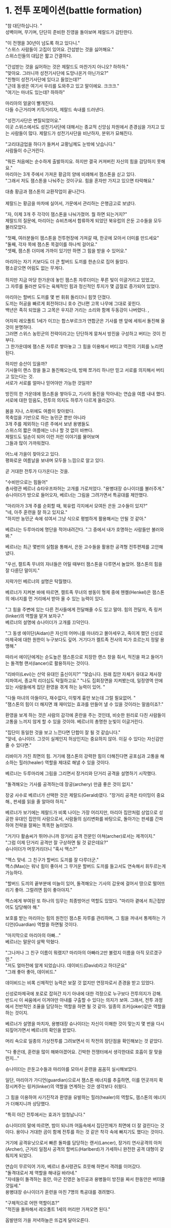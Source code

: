 # 1. 전투 포메이션(battle formation) <br>

"참 대단하십니다. "<br>
성벽이며, 무기며, 단단히 준비한 진영을 돌아보며 제랄드가 감탄한다. <br>

"이 전쟁을 30년이 넘도록 하고 있다니."<br>
"스위스 사람들이 고집이 있어요. 간섭받는 것을 싫어해요." <br>
스위스인들의 대답은 짧고 간결하다. <br>

"간섭받는 것을 싫어하는 것은 제랄드도 마찬가지 아니오? 하하하."<br>
"맞아요. 그러니까 성전기사단에 도망나온거 아닌가요?"<br>
"친형이 성전기사단에 있다고 들었는데?"<br>
"근데 동생은 여기서 우리를 도와주고 있고 말이에요. 크크크."<br>
"여기는 마녀도 있는데? 하하하"<br>

마리아의 얼굴이 빨개진다.<br>
다들 수근거리며 키득거리자, 제랄드 속내를 드러낸다.<br>

"성전기사단은 변질되었어요."<br>
이곳 스위스에서도 성전기사단에 대해서는 종교적 신앙심 차원에서 존경심을 가지고 있는 사람들이 많다.
제랄드가 성전기사단을 비난하자, 분위가 묘해진다. <br>

"고리대금업을 하다가 들켜서 교황님께도 눈밖에 낫습니다."<br>
사람들이 수근거린다. <br>

"뭐든 처음에는 순수하게 출발하지요. 하지만 결국 커져버린 자신의 힘을 감당하지 못해요."<br>
마리아는 3개 주에서 가져온 황금의 양에 비례해서 잼스톤을 싣고 있다. <br>
"그래서 저도 잼스톤을 나눠주는 것이구요. 힘을 혼자만 가지고 있으면 타락해요."<br>

대충 황금과 잼스톤의 교환작업이 끝나간다.<br><br>
제랄드는 황금을 마차에 실어서, 가문에서 관리하는 은행금고로 보냈다. <br>

"자, 이제 3개 주 각각이 잼스톤을 나눠가졌어. 뭘 하면 되는거지?"<br>
제랄드의 질문에, 마리아는 슈비츠에서 합류하게 되었던 북유럽의 은둔 고수들을 모두 불러모았다. <br>

"첫째, 여러분들이 잼스톤을 전투현장에 가져갈 때, 한곳에 모아서 더미를 만드세요"<br>
"둘째, 각자 목에 잼스톤 목걸이를 하나씩 걸어요."<br>
"셋째, 잼스톤 더미에 가까이 있기만 하면 그 힘을 받을 수 있어요."<br>

마리아는 자기 키보다도 더 큰 할버드 도끼를 한손으로 집어 들었다. <br>
평소같으면 어림도 없는 무게다. <br>
<br>
하지만 지금 마당 한가운데 놓인 잼스톤 자루더미는 푸른 빛이 이글거리고 있었고, <br>
그 자루를 둘러싼 모두는 육체적인 힘과 정신적인 투지가 몇 곱절로 증가되어 있었다. <br>

마리아는 할버드 도끼를 몇 번 휘휘 돌리더니 힘껏 던졌다. <br>
도끼는 허공을 빠르게 회전허더니 호수 건너편 고목 나무에 그대로 꽂힌다.<br>
백년은 족히 되었을 그 고목은 우지끈 거리는 소리와 함께 두동강이 나버렸다. ,<br>

어차피 레오폴트 1세가 이끄는 합스부르크가 연합군은 기사를 맨 앞에 세워서 돌진해 올 것이 분명하다. <br>
그러면 스위스 농민군의 전략이라고는 단단하게 뭉쳐서 방진을 구성하고 버티는 것이 전부다. <br>
그 한가운데에 잼스톤 자루르 쌓아놓고 그 힘을 이용해서 버티고 역전의 기회를 노리면 된다.<br>

하지만 승산이 있을까?<br>
기사들이 랜스 창을 들고 돌진해오는데, 방패 쪼가리 하나만 믿고 서로를 의지해서 버티고 있는다는 것.<br>
서로가 서로를 얼마나 믿어야만 가능한 것일까?<br>

방진의 한 가운데에 잼스톤을 쌓아두고, 기사의 돌진을 막아내는 연습을 여름 내내 했다. <br>
서로에 대한 믿음도, 전투의 의지도 하루가 다르게 올라갔다. <br>

봄을 지나, 스위에도 여름이 찾아왔다.<br>
목축업을 기반으로 하는 농민군 뿐만 아니라<br>
3개 주를 제외하는 다른 주에서 보낸 용병들도 <br>
스위스의 짧은 여름에는 너나 할 것 없이 바쁘다. <br>
제랄드도 일손이 되어 이런 저런 이야기를 물어보며 <br>
그들과 많이 가까워졌다. <br>

어느새 가을이 찾아오고 있다. <br>
평화로운 여름날을 보내며 모두들 느낌으로 알고 있다. <br>

곧 거대한 전투가 다가온다는 것을.<br>

"수비만으로는 힘들어"<br>
총사령관 베르너 슈타우프파허는 고개를 가로저었다.
"용병대장 슈나이더를 불러주게."
슈나이더가 방으로 들어오자, 베르너는 그림을 그려가면서 특공대를 제안했다. <br>

"마리아가 3개 주를 순회할 때, 북유럽 각지에서 모여든 은둔 고수들이 있지?"<br>
"네, 아주 훈련을 잘 하고 있지요."<br>
"하지만 농민군 속에 섞여서 그냥 식으로 평범하게 활용해서는 안될 것 같아."<br>

베르너는 두루마리에 명단을 적어내려간다.
"그 중에서 내가 호명하는 사람들만 불러와봐."<br>

베르너는 최근 몇번의 실험을 통해서, 은둔 고수들을 활용한 공격형 전투편제를 고안해냈다. <br>

"우선, 캘트족 무녀의 자녀들은 어릴 때부터 잼스톤을 다루면서 놀았어. 잼스톤의 힘을 잘 다룬단 말이지."<br>

지략가인 베르너의 설명은 탁월했다. <br>

베르너가 지켜본 바에 따르면, 캘트족 무녀의 쌍동이 형제 중에 헨켈(Henkel)은 잼스톤의 에너지를 먼 거리에서 받아 올 수 있는 능력이 있다. <br>

"그 힘을 주변에 있는 다른 전사들에게 전달해줄 수도 있고 말야. 힘의 전달자, 즉 링커(linker)의 역할을 맡겨 보자구."<br> 베르너의 설명에 슈나이더가 고개를 끄덕인다. <br>

"그 동생 에이단(Aidan)은 자신의 어머니를 마녀라고 몰아세우고, 죽이게 했던 신성로마제국에 대한 원한이 누구보다도 깊어. 거기다가 켈트족 전사의 피가 흐르는지 정말 용맹해."

따라서 에이단에게는 순도높은 잼스톤으로 치장한 랜스 창을 줘서, 적진을 파고 들어가는 돌격형 랜서(lancer)로 활용하자는 것이다. <br>

"리바이(Levi)는 산악 유대인 출신이지?"
"맞습니다. 원래 집안 자체가 유대교 제사장 지파여서, 종교적 리더십도 탁월하고요."
"나도 집회장면을 지켜봤는데, 일정영역 안에 있는 사람들에게 집단 환영을 겪게 하는 능력이 있어. "<br>

"다들 마녀의 아들이다, 재수없다, 이렇게 흉만 보는데 그럴 필요없어. "<br>
"잼스톤의 힘이 더 해지면 꽤 재미있는 효과를 만들어 낼 수 있을 것이라는 말씀이죠?." <br>

환영을 보게 하는 것은 사람의 감각에 혼란을 주는 것인데, 비슷한 원리로 다친 사람들이 고통을 느끼지 않게 할 수 있을 것이야. 베르너의 총명한 눈빛이 이글거린다.

"집단이 동일한 것을 보고 느낀다면 단합이 잘 될 것 같습니다." <br>
"맞네, 슈나이더. 그것이 실제인지 허상인지는 중요하지 않아. 이길 수 있다는 자신감만 줄 수 있다면."<br>

리바이가 가진 최면의 힘. 거기에 잼스톤의 강력한 힘이 더해진다면 공포심과 고통을 해소하는 힐러(healer) 역할을 제대로 해낼 수 있을 것이다. <br>

베르너는 두루마리에 그림을 그리면서 장거리와 단거리 공격을 설명하기 시작했다. <br>

"돌격해오는 기사를 공격하는데 장궁(archery) 만큼 좋은 것이 없지." <br>

장궁 사수로 베르너가 선택한 것은 제랄드(Gerald)였다.
"장거리 공격은 타이밍이 중요해., 판세를 읽을 줄 알아야 하지."

베르너가 보기에는 제랄드가 비록 나이는 가장 어리지만, 마리아 집안처럼 상업으로 성공한 유대인 집안의 사람으로서, 사람들의 심리변화를 바탕으로, 돌아가는 판세를 간파하여 전략을 잘짜는 똑똑한 놈이었다.<br>

"거기다 활솜씨가 뛰어나니까 장거리 공격 전문인 아쳐(archer)로서는 제격이지." <br>
"그럼 이제 단거리 공격만 잘 구상하면 될 것 같은데요?"<br>
슈나이더가 머뭇거리더니 "혹시 맥스?"

"맥스 맞네. 그 친구가 할버드 도끼를 잘 다루더군."<br>
맥스(Max)는 워낙 힘이 좋아서 그 무거운 할버드 도끼를 들고서도 연속해서 휘두르는게 가능하다.

"할버드 도끼의 끝부분에 미늘이 있어, 돌격해오는 기사의 갑옷에 걸어서 땅으로 떨어뜨리기 좋아. 그럴려면 힘이 좋아야지."

맥스에게 부여된 또 하나의 임무는 최종방어선 역할도 있었다.  "마리아 곁에서 최근접방어도 담당해야 해." <br>

보호를 받는 마리아는 힘의 원천인 잼스톤 자루를 관리하며, 그 힘을 꺼내서 통제하는 가디언(Guardian) 역할을 하면될 것이다. <br>

"마지막으로 마리아의 아빠..."<br>
베르너는 말문이 살짝 막혔다. <br>

"그나저나 그 친구 이름이 뭐랬지? 마리아의 아빠라고만 불렀지 이름을 아직 모르겠구만."<br>
"저도 얼마전에 알게 되었습니다. 데이비드(David)라고 하더군요"<br>
"그래 좋아 좋아, 데이비드."<br>

데이비드는 비록 신체적인 능력은 보잘 것 없지만 연장자로서 존경을 받고 있었다.<br>

신성로마제국에 포로로 잡혀간 자기 아내에 대한 걱정으로 누구보다 전투의지가 강해. 반드시 이 싸움에서 이겨야만 아내를 구출할 수 있다는 의지가 보여. 그래서, 전투 과정에서 전반적인 조율을 담당하는 역할을 하면 될 것 같아. 일종의 조커(joker)같은 역할을 하는 것이지.<br>

베르너가 설명을 마치자, 용병대장 슈나이더는 자신이 이해한 것이 맞는지 몇 번을 다시 되짚어가면서 베르너의 확인을 받았다.<br>

머리 속으로 일종의 가상전투를 그려보면서 이 작전의 장단점을 확인해보는 것 같았다. <br>

"다 좋은데, 훈련을 많이 해봐야겠어요. 긴박한 전쟁터에서 생각한대로 호흡이 잘 맞을런지..." <br>

슈나이더는 은둔고수들과 마리아를 모아서 훈련을 꼼꼼히 실시해보았다. <br>

일단, 마리아가 가디언(guardian)으로서 잼스톤 에너지를 추출하면, 이를 먼곳까지 확장시켜주는 링커(linker)의 역할을 연계하는 것은 생각보다 쉬웠다. <br>

그 힘을 이용하여 사기진작과 환영을 유발하는 힐러(healer)의 역할도, 잼스톤의 에너지가 더해지니까 상당했다. <br>

"특히 야간 전투에서는 효과가 엄청납니다." <br>

슈나이더의 말에 따르면, 밤이 되니까 어둠속에서 집단전체가 최면에 더 잘 걸린다는 것이다. 용이나 거대한 곰이 함께 전투를 하는 것 같은 착각 속에 빠지기도 했다는 것이다. <br>

거기에 공격유닛으로서 빠른 돌파를 담당하는 랜서(Lancer), 장거리 연사공격의 아처(Archer), 근거리 일점사 공격의 할버드(Harlberd)가 가세하니 완전한 공격 대형이 갖춰지게 되었다. <br>

연습이 무르익어 가자, 베르너 총사령관도 흐뭇해 하면서 격려를 이어갔다.<br>
"돌격대로서 제 역할을 해내길 바라네."<br>
"자네들이 돌격하는 동안, 아군 진영은 농민공과 용병들이 방진을 짜서 한동안은 버텨줄 것일세."<br>
용병대장 슈나이더가 훈련을 마친 7명의 특공대를 겪려했다.<br>

"구체적으로 어떤 역할이죠?"<br>
"적진을 돌파해서 레오폴트 1세의 머리만 가져오면 된다."<br>

옵발덴의 가을 저녁하늘은 뜨겁게 달아오른다. <br>